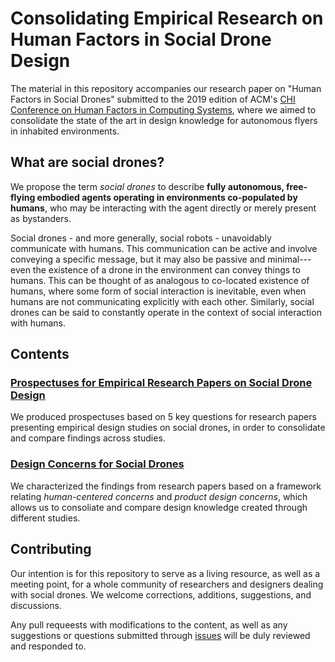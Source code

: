 # Consolidating Empirical Research on Human Factors in Social Drone Design

The material in this repository accompanies our research paper on "Human Factors in Social Drones" submitted to the 2019 edition of ACM's [CHI Conference on Human Factors in Computing Systems](https://sigchi.org/conferences/conference-history/chi/), where we aimed to consolidate the state of the art in design knowledge for autonomous flyers in inhabited environments.

## What are social drones?

We propose the term *social drones* to describe **fully autonomous, free-flying embodied agents operating in environments co-populated by humans**, who may be interacting with the agent directly or merely present as bystanders.

Social drones - and more generally, social robots - unavoidably communicate with humans. This communication can be active and involve conveying a specific message, but it may also be passive and minimal---even the existence of a drone in the environment can convey things to humans. This can be thought of as analogous to co-located existence of humans, where some form of social interaction is inevitable, even when humans are not communicating explicitly with each other. Similarly, social drones can be said to constantly operate in the context of social interaction with humans.

## Contents

### [Prospectuses for Empirical Research Papers on Social Drone Design](prospectuses)

We produced prospectuses based on 5 key questions for research papers presenting empirical design studies on social drones, in order to consolidate and compare findings across studies.

### [Design Concerns for Social Drones](design-concerns)

We characterized the findings from research papers based on a framework relating *human-centered concerns* and *product design concerns*, which allows us to consoliate and compare design knowledge created through different studies. 

## Contributing

Our intention is for this repository to serve as a living resource, as well as a meeting point, for a whole community of researchers and designers dealing with social drones. We welcome corrections, additions, suggestions, and discussions.

Any pull requeests with modifications to the content, as well as any suggestions or questions submitted through [issues](https://github.com/socialdrones/designreview/issues) will be duly reviewed and responded to.

